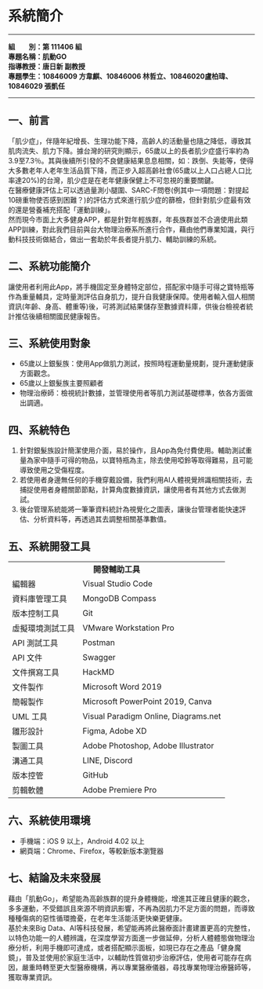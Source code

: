 # 系統簡介

---

**組  別：第 111406 組**  
**專題名稱：肌動GO**   
**指導教授：唐日新 副教授**  
**專題學生：10846009 方韋麒、10846006 林哲立、10846020盧柏瑋、10846029 張凱任**


---

## 一、前言

「肌少症」，伴隨年紀增長、生理功能下降，高齡人的活動量也隨之降低，導致其肌肉流失、肌力下降。據台灣的研究則顯示，65歲以上的長者肌少症盛行率約為3.9至7.3％。其與後續所引發的不良健康結果息息相關，如：跌倒、失能等，使得大多數老年人老年生活品質下降，而正步入超高齡社會(65歲以上人口占總人口比率達20%)的台灣，肌少症是在老年健康保健上不可忽視的重要關鍵。  
在醫療健康評估上可以透過量測小腿圍、SARC-F問卷(例其中一項問題：對提起10磅重物使否感到困難？)的評估方式來進行肌少症的篩檢，但針對肌少症最有效的還是營養補充搭配「運動訓練」。  
然而現今市面上大多健身APP，都是針對年輕族群，年長族群並不合適使用此類APP訓練，對此我們目前與台大物理治療系所進行合作，藉由他們專業知識，與行動科技技術做結合，做出一套助於年長者提升肌力、輔助訓練的系統。


## 二、系統功能簡介

讓使用者利用此App，將手機固定至身體特定部位，搭配家中隨手可得之寶特瓶等作為重量輔具，定時量測評估自身肌力，提升自我健康保障。使用者輸入個人相關資訊(年齡、身高、體重等)後，可將測試結果儲存至數據資料庫，供後台檢視者統計推估後續相關國民健康報告。

## 三、系統使用對象

- 65歲以上銀髮族：使用App做肌力測試，按照時程運動量規劃，提升運動健康方面觀念。
- 65歲以上銀髮族主要照顧者
- 物理治療師：檢視統計數據，並管理使用者等肌力測試基礎標準，依各方面做出調適。


## 四、系統特色

1. 針對銀髮族設計簡潔使用介面，易於操作，且App為免付費使用。輔助測試重量為家中隨手可得的物品，以寶特瓶為主，除去使用啞鈴等取得難易，且可能導致使用之受傷程度。
2. 若使用者身邊無任何的手機穿戴設備，我們利用AI人體視覺辨識相關技術，去捕捉使用者身體關節節點，計算角度數據資訊，讓使用者有其他方式去做測試。
3. 後台管理系統能將一筆筆資料統計為視覺化之圖表，讓後台管理者能快速評估、分析資料等，再透過其去調整相關基準數值。


## 五、系統開發工具

<table>
   <tr style="text-align: center">
      <td colspan="2"><b>開發輔助工具</b></td>
   </tr>
   <tr>
      <td>編輯器</td>
      <td>Visual Studio Code</td>
   </tr>
   <tr>
      <td>資料庫管理工具</td>
      <td>MongoDB Compass</td>
   </tr>
   <tr>
      <td>版本控制工具</td>
      <td>Git</td>
   </tr>
   <tr>
      <td>虛擬環境測試工具</td>
      <td>VMware Workstation Pro</td>
   </tr>
   <tr>
      <td>API 測試工具</td>
      <td>Postman</td>
   </tr>
   <tr>
      <td>API 文件</td>
      <td>Swagger</td>
   </tr>
   <tr>
      <td>文件撰寫工具</td>
      <td>HackMD</td>
   </tr>
   <tr>
      <td>文件製作</td>
      <td>Microsoft Word 2019</td>
   </tr>
   <tr>
      <td>簡報製作</td>
      <td>Microsoft PowerPoint 2019, Canva</td>
   </tr>
   <tr>
      <td>UML 工具</td>
      <td>Visual Paradigm Online, Diagrams.net</td>
   </tr>
   <tr>
      <td>雛形設計</td>
      <td>Figma, Adobe XD</td>
   </tr>
   <tr>
      <td>製圖工具</td>
      <td>Adobe Photoshop, Adobe Illustrator</td>
   </tr>
   <tr>
      <td>溝通工具</td>
      <td>LINE, Discord</td>
   </tr>
   <tr>
      <td>版本控管</td>
      <td>GitHub</td>
   </tr>
   <tr>
      <td>剪輯軟體</td>
      <td>Adobe Premiere Pro</td>
   </tr>
</table>

## 六、系統使用環境

- 手機端：iOS 9 以上，Android 4.02 以上
- 網頁端：Chrome、Firefox，等較新版本瀏覽器

## 七、結論及未來發展

藉由「肌動Go」，希望能為高齡族群的提升身體機能，增進其正確且健康的觀念，多多運動，不受錯誤且來源不明資訊影響，不再為因肌力不足方面的問題，而導致種種傷病的惡性循環擔憂，在老年生活能活更快樂更健康。  
基於未來Big Data、AI等科技發展，希望能再將此醫療面計畫建置更高的完整性，以特色功能一的人體辨識，在深度學習方面進一步做延伸，分析人體體態做物理治療分析，利用手機即可達成，或者搭配顯示面板，如現已存在之產品「健身魔鏡」，普及並使用於家庭生活中，以輔助性質做初步治療評估，使用者可能存在病因，嚴重時轉至更大型醫療機構，再以專業醫療儀器，尋找專業物理治療醫師等，獲取專業資訊。
